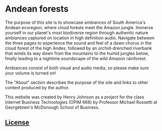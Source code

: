 # Andean forests
The purpose of this site is to showcase ambiances of South America's Andean ecoregion, where cloud forests meet the Amazon jungle. Immerse yourself in our planet's most biodiverse region through authentic nature ambiances captured on location in high definition audio. Navigate between the three pages to experience the sound and feel of a dawn chorus in the cloud forest of the high Andes, followed by an orchid-drenched riverbank that winds its way down from the mountains to the humid jungles below, finally leading to a nightime soundscape of the wild Amazon rainforest.

Ambiances consist of both visual and audio media, so please make sure your volume is turned on!

The "About" section describes the purpose of the site and links to other content produced by the author.

This website was created by Henry Johnson as a project for the class Internet Business Technologies (OPIM 668) by Professor Michael Rossetti at Georgetown's McDonough School of Business. 

## [License](/LICENSE)
